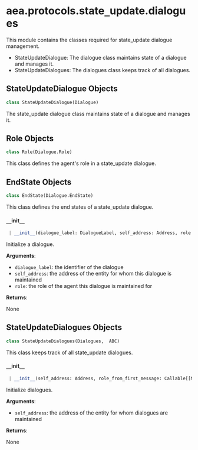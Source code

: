 <a name="aea.protocols.state_update.dialogues"></a>
# aea.protocols.state`_`update.dialogues

This module contains the classes required for state_update dialogue management.

- StateUpdateDialogue: The dialogue class maintains state of a dialogue and manages it.
- StateUpdateDialogues: The dialogues class keeps track of all dialogues.

<a name="aea.protocols.state_update.dialogues.StateUpdateDialogue"></a>
## StateUpdateDialogue Objects

```python
class StateUpdateDialogue(Dialogue)
```

The state_update dialogue class maintains state of a dialogue and manages it.

<a name="aea.protocols.state_update.dialogues.StateUpdateDialogue.Role"></a>
## Role Objects

```python
class Role(Dialogue.Role)
```

This class defines the agent's role in a state_update dialogue.

<a name="aea.protocols.state_update.dialogues.StateUpdateDialogue.EndState"></a>
## EndState Objects

```python
class EndState(Dialogue.EndState)
```

This class defines the end states of a state_update dialogue.

<a name="aea.protocols.state_update.dialogues.StateUpdateDialogue.__init__"></a>
#### `__`init`__`

```python
 | __init__(dialogue_label: DialogueLabel, self_address: Address, role: Dialogue.Role, message_class: Type[StateUpdateMessage] = StateUpdateMessage) -> None
```

Initialize a dialogue.

**Arguments**:

- `dialogue_label`: the identifier of the dialogue
- `self_address`: the address of the entity for whom this dialogue is maintained
- `role`: the role of the agent this dialogue is maintained for

**Returns**:

None

<a name="aea.protocols.state_update.dialogues.StateUpdateDialogues"></a>
## StateUpdateDialogues Objects

```python
class StateUpdateDialogues(Dialogues,  ABC)
```

This class keeps track of all state_update dialogues.

<a name="aea.protocols.state_update.dialogues.StateUpdateDialogues.__init__"></a>
#### `__`init`__`

```python
 | __init__(self_address: Address, role_from_first_message: Callable[[Message, Address], Dialogue.Role], dialogue_class: Type[StateUpdateDialogue] = StateUpdateDialogue) -> None
```

Initialize dialogues.

**Arguments**:

- `self_address`: the address of the entity for whom dialogues are maintained

**Returns**:

None

